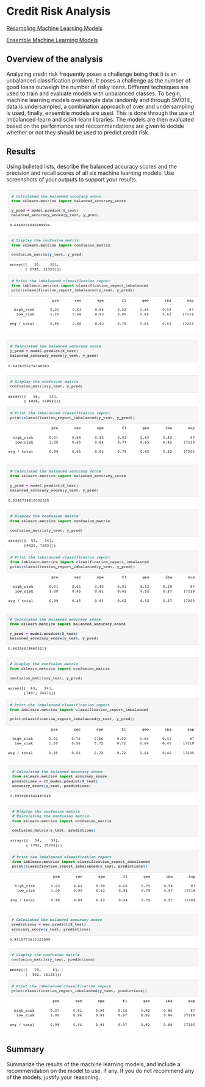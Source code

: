 # Credit Risk Analysis
[Resampling Machine Learning Models](https://github.com/c-geisel/Credit_Risk_Analysis/blob/main/credit_risk_resampling.ipynb)

[Ensemble Machine Learning Models](https://github.com/c-geisel/Credit_Risk_Analysis/blob/main/credit_risk_ensemble.ipynb)

## Overview of the analysis
Analyzing credit risk frequently poses a challenge being that it is an unbalanced classification problem. It poses a challenge as the number of good loans outweigh the number of risky loans. Different techniques are used to train and evaluate models with unbalanced classes. To begin, machine learning models oversample data randomly and through SMOTE, data is undersampled, a combination approach of over and undersampling is used, finally, ensemble models are used. This is done through the use of imbalanced-learn and scikit-learn libraries. The models are then evaluated based on the performance and reccommendations are given to decide whether or not they should be used to predict credit risk. 

## Results 
Using bulleted lists, describe the balanced accuracy scores and the precision and recall scores of all six machine learning models. Use screenshots of your outputs to support your results.

![Random_Oversampling.png](Practice/Images/Random_Oversampling.png)

![Smote_Oversampling.png](Practice/Images/Smote_Oversampling.png)

![Undersampling.png](Practice/Images/Undersampling.png)

![Combinations_Over_Under_Sampling.png](Practice/Images/Combinations_Over_Under_Sampling.png)

![Random_Forest.png](Practice/Images/Random_Forest.png)

![Easy_Ensemble.png](Practice/Images/Easy_Ensemble.png)

## Summary 
Summarize the results of the machine learning models, and include a recommendation on the model to use, if any. If you do not recommend any of the models, justify your reasoning.
